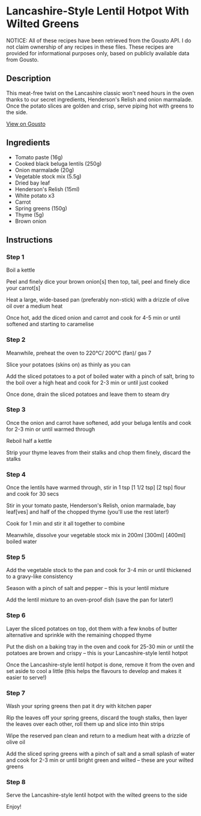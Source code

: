 # Lancashire-Style Lentil Hotpot With Wilted Greens

NOTICE: All of these recipes have been retrieved from the Gousto API. I do not claim ownership of any recipes in these files. These recipes are provided for informational purposes only, based on publicly available data from Gousto.

## Description

This meat-free twist on the Lancashire classic won't need hours in the oven thanks to our secret ingredients, Henderson's Relish and onion marmalade. Once the potato slices are golden and crisp, serve piping hot with greens to the side.

[View on Gousto](https://www.gousto.co.uk/recipes/cookbook/lancashire-lentil-hotpot-with-wilted-greens)

## Ingredients

- Tomato paste (16g)
- Cooked black beluga lentils (250g)
- Onion marmalade (20g)
- Vegetable stock mix (5.5g)
- Dried bay leaf
- Henderson's Relish (15ml)
- White potato x3
- Carrot
- Spring greens (150g)
- Thyme (5g)
- Brown onion

## Instructions


### Step 1

Boil a kettle

Peel and finely dice your brown onion[s] then top, tail, peel and finely dice your carrot[s]

Heat a large, wide-based pan (preferably non-stick) with a drizzle of olive oil over a medium heat

Once hot, add the diced onion and carrot and cook for 4-5 min or until softened and starting to caramelise


### Step 2

Meanwhile, preheat the oven to 220°C/ 200°C (fan)/ gas 7

Slice your potatoes (skins on) as thinly as you can

Add the sliced potatoes to a pot of boiled water with a pinch of salt, bring to the boil over a high heat and cook for 2-3 min or until just cooked

Once done, drain the sliced potatoes and leave them to steam dry


### Step 3

Once the onion and carrot have softened, add your beluga lentils and cook for 2-3 min or until warmed through

Reboil half a kettle

Strip your thyme leaves from their stalks and chop them finely, discard the stalks


### Step 4

Once the lentils have warmed through, stir in 1 tsp <span class="text-purple">[1 1/2 tsp]</span> <span class="text-danger">[2 tsp]</span> flour and cook for 30 secs

Stir in your tomato paste, Henderson's Relish, onion marmalade, bay leaf[ves] and half of the chopped thyme (you'll use the rest later!)

Cook for 1 min and stir it all together to combine

Meanwhile, dissolve your vegetable stock mix in 200ml <span class="text-purple">[300ml]</span> <span class="text-danger">[400ml] </span>boiled water


### Step 5

Add the vegetable stock to the pan and cook for 3-4 min or until thickened to a gravy-like consistency

Season with a pinch of salt and pepper – this is your lentil mixture

Add the lentil mixture to an oven-proof dish (save the pan for later!)


### Step 6

Layer the sliced potatoes on top, dot them with a few knobs of butter alternative and sprinkle with the remaining chopped thyme

Put the dish on a baking tray in the oven and cook for 25-30 min or until the potatoes are brown and crispy – this is your Lancashire-style lentil hotpot

Once the Lancashire-style lentil hotpot is done, remove it from the oven and set aside to cool a little (this helps the flavours to develop and makes it easier to serve!)


### Step 7

Wash your spring greens then pat it dry with kitchen paper

Rip the leaves off your spring greens, discard the tough stalks, then layer the leaves over each other, roll them up and slice into thin strips

Wipe the reserved pan clean and return to a medium heat with a drizzle of olive oil

Add the sliced spring greens with a pinch of salt and a small splash of water and cook for 2-3 min or until bright green and wilted – these are your wilted greens

### Step 8

Serve the Lancashire-style lentil hotpot with the wilted greens to the side

Enjoy!

